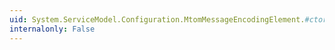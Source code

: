 ```yaml
---
uid: System.ServiceModel.Configuration.MtomMessageEncodingElement.#ctor
internalonly: False
---
```

